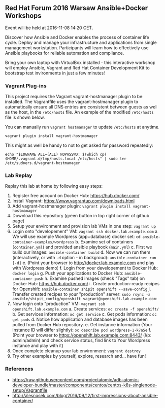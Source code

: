 ## Red Hat Forum 2016 Warsaw Ansible+Docker Workshops

Event will be held at 2016-11-08 14:20 CET.

Discover how Ansible and Docker enables the process of container
life cycle. Deploy and manage your infrastructure and applications
from single management workstation. Participants will learn how
to effectively use Ansible playbooks for reliable automation and
compliance.

Bring your own laptop with VirtualBox installed - this interactive
workshop will employ Ansible, Vagrant and Red Hat Container Development
Kit to bootstrap test invironments in just a few minutes!

### Vagrant Plug-ins

This project requires the Vagrant vagrant-hostmanager plugin to be
installed. The Vagrantfile uses the vagrant-hostmanager plugin to
automatically ensure all DNS entries are consistent between guests as
well as the host, in the `/etc/hosts` file. An example of the modified
`/etc/hosts` file is shown below.

You can manually run `vagrant hostmanager` to update `/etc/hosts` at
anytime.

```sh
vagrant plugin install vagrant-hostmanager
```

This might as well be handy to not to get asked for password repeatedly:
```
echo "$LOGNAME ALL=(ALL) NOPASSWD: $(which cp) $HOME/.vagrant.d/tmp/hosts.local /etc/hosts" | sudo tee /etc/sudoers.d/vagrant-hostmanager
```

### Lab Replay

Replay this lab at home by following easy steps:

1. Register free account on Docker Hub: https://hub.docker.com/
2. Install Vagrant: https://www.vagrantup.com/downloads.html
3. Add vagrant-hostmanager plugin: ```vagrant plugin install vagrant-hostmanager```
4. Download this repository (green button in top right corner of github page)
5. Setup your environment and provision lab VMs in one step: ```vagrant up```
6. Login onto "developement" VM: ```vagrant ssh docker.lab.example.com```
   a. We will use example Wordpress (app+database) docker set: ```cd ansible-container-examples/wordpress```
   b. Examine set of containers (```container.yml```) and provided ansible playbook (```main.yml```)
   c. First we build our images: ```ansible-container build```
   d. Now we can run them (interactively, or with ```-d``` option - in backgroud): ```ansible-container run [-d]```
   e. (Point your browser to http://docker.lab.example.com and play with Wordpress demo)
   f. Login from your developement to Docker Hub: ```docker login```
   g. Push your applications to Docker Hub: ```ansible-container push```
   h. Examine pushed images (check "Tags" tab) on Docker Hub: https://hub.docker.com/
   i. Create production-ready recipes for Openshift: ```ansible-container shipit openshift --save-config```
   j. Transfer created recipes to your "production" server: ```sudo rsync -a ansible/shipit_config/openshift vagrant@openshift.lab.example.com:```
7. Now login onto "production" VM: ```vagrant ssh openshift.lab.example.com```
   a. Create services: ```oc create -f openshift/```
   b. Get services information: ```oc get service```
   c. Get pods information: ```oc get pods```
   d. Notice how application and database images has been pulled from Docker Hub repository.
   e. Get instance information (Your instance ID will differ slightly): ```oc describe pod wordpress-1-k7a5e```
   f. (Point your browser to https://openshift.lab.example.com:8443/ (l/p: admin/admin) and check service status, find link to Your Wordpress instance and play with it)
8. Once complete cleanup your lab environment: ```vagrant destroy```
9. Try other examples by yourself, explore, research and... have fun!

### References

- https://raw.githubusercontent.com/projectatomic/adb-atomic-developer-bundle/master/components/centos/centos-k8s-singlenode-setup/Vagrantfile
- http://alesnosek.com/blog/2016/09/12/first-impressions-about-ansible-container/

